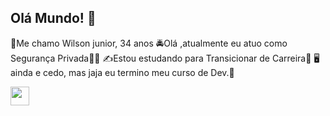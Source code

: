 ## Olá Mundo! 👋

👨Me chamo Wilson junior, 34 anos
🚔Olá ,atualmente eu atuo como Segurança Privada👮‍♂️
✍Estou estudando para Transicionar de Carreira🤏
🖥ainda e cedo, mas jaja eu termino meu curso de Dev.📱

<img src=https://github.com/TheDudeThatCode/TheDudeThatCode/blob/master/Assets/Earth.gif width="30">
